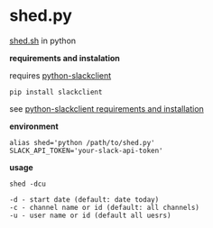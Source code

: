 # shed.py

[shed.sh](https://github.com/temptemp3/shed.sh) in python

**requirements and instalation**

requires <u>python-slackclient</u>

```
pip install slackclient
```

see [python-slackclient requirements and installation](https://github.com/slackapi/python-slackclient#requirements-and-installation)

**environment**

```
alias shed='python /path/to/shed.py'
SLACK_API_TOKEN='your-slack-api-token'
```

**usage**

```
shed -dcu

-d - start date (default: date today)
-c - channel name or id (default: all channels)
-u - user name or id (default all uesrs)
```
